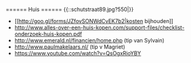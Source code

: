 ====== Huis ======
{{::schutstraat89.jpg?550|}}

* [[http://goo.gl/forms/JZfovSONWdCvEK7b2|kosten bijhouden]]
* http://www.alles-over-een-huis-kopen.com/support-files/checklist-onderzoek-huis-kopen.pdf
* http://www.emerald.nl/financien/home.php (tip van Sylvain)
* http://www.paulmakelaars.nl/ (tip v Magriet)
* https://www.youtube.com/watch?v=QsOgxRioYBY
